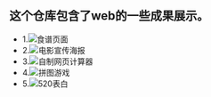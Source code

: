 ## 这个仓库包含了web的一些成果展示。

* 1.![食谱页面](https://github.com/YYPyyp/web_result/blob/master/web/recipe.png)
* 2.![电影宣传海报](https://github.com/YYPyyp/web_result/blob/master/web/generaloverview.png)
* 3.![自制网页计算器](https://github.com/YYPyyp/web_result/blob/master/web/calculator.png)
* 4.![拼图游戏](https://github.com/YYPyyp/web_result/blob/master/web/STARWAR.jpg)
* 5.![520表白](https://github.com/YYPyyp/web_result/blob/master/web/520_1.png)

